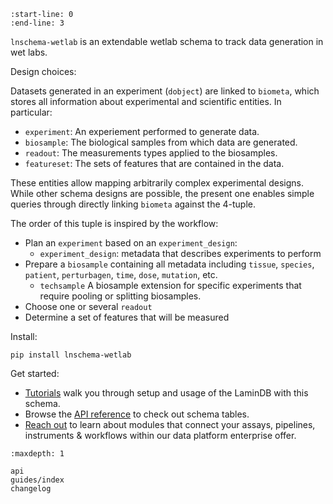 ```{include} ../README.md
:start-line: 0
:end-line: 3
```

`lnschema-wetlab` is an extendable wetlab schema to track data generation in wet labs.

Design choices:

Datasets generated in an experiment (`dobject`) are linked to `biometa`, which stores all information about experimental and scientific entities.
In particular:

- `experiment`: An experiement performed to generate data.
- `biosample`: The biological samples from which data are generated.
- `readout`: The measurements types applied to the biosamples.
- `featureset`: The sets of features that are contained in the data.

These entities allow mapping arbitrarily complex experimental designs.
While other schema designs are possible, the present one enables simple queries through directly linking `biometa` against the 4-tuple.

The order of this tuple is inspired by the workflow:

- Plan an `experiment` based on an `experiment_design`:
  - `experiment_design`: metadata that describes experiments to perform
- Prepare a `biosample` containing all metadata including `tissue`, `species`, `patient`, `perturbagen`, `time`, `dose`, `mutation`, etc.
  - `techsample` A biosample extension for specific experiments that require pooling or splitting biosamples.
- Choose one or several `readout`
- Determine a set of features that will be measured

Install:

```
pip install lnschema-wetlab
```

Get started:

- [Tutorials](https://lamin.ai/docs/db/tutorials/index) walk you through setup and usage of the LaminDB with this schema.
- Browse the [API reference](api) to check out schema tables.
- [Reach out](https://lamin.ai/contact) to learn about modules that connect your assays, pipelines, instruments & workflows within our data platform enterprise offer.

```{toctree}
:maxdepth: 1

api
guides/index
changelog
```
